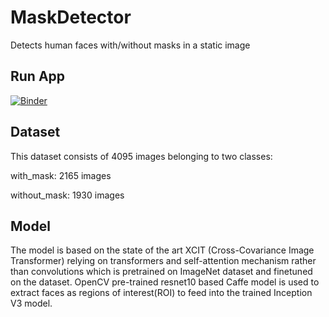 # MaskDetector
Detects human faces with/without masks in a static image

## Run App
[![Binder](https://mybinder.org/badge_logo.svg)](https://mybinder.org/v2/gh/ankit255/MaskDetector/HEAD?urlpath=%2Fvoila%2Frender%2FMaskDetector.ipynb)

## Dataset
This dataset consists of 4095 images belonging to two classes:

with_mask: 2165 images

without_mask: 1930 images

## Model
The model is based on the state of the art XCIT (Cross-Covariance Image Transformer) relying on transformers and self-attention mechanism rather than convolutions which is pretrained on ImageNet dataset and finetuned on the dataset. 
OpenCV pre-trained resnet10 based Caffe model is used to extract faces as regions of interest(ROI) to feed into the trained Inception V3 model.
